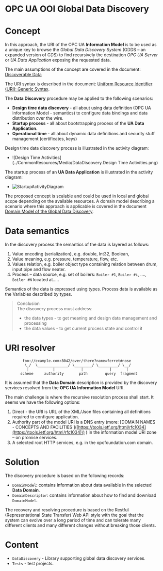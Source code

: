 # OPC UA OOI Global Data Discovery

# Concept

In this approach, the URI of the OPC UA **Information Model** is to be used as a unique key to browse the _Global Data Discovery System_ \(GDDS – an expanded version of GDS\) to find recursively the destination _OPC UA Server_ or _UA Data Application_ exposing the requested data.

The main assumptions of the concept are covered in the document:  
[Discoverable Data](../SemanticDataSolution/README.MD#discoverable-data)

The URI syntax is described in the document: [Uniform Resource Identifier \(URI\): Generic Syntax](http://tools.ietf.org/html/rfc3986).

The **Data Discovery** procedure may be applied to the following scenarios:

* **Design time data discovery** - all about using data definition \(OPC UA Information Model - semantics\) to configure data bindings and data distribution over the wire.
* **Startup process** - all about bootstrapping process of the **UA Data Application**.
* **Operational time** - all about dynamic data definitions and security stuff management \(certificates, keys\)

Design time data discovery process is illustrated in the activity diagram:

* ![Design Time Activities](../CommonResources/Media/DataDiscovery.Design Time Activities.png)

The startup process of an **UA Data Application** is illustrated in the activity diagram:

* ![StartupActivityDiagram](../CommonResources/Media/DataDiscovery.StartupActivityDiagram.png)

The proposed concept is scalable and could be used in local and global scope depending on the available resources. A domain model describing a scenario where this approach is applicable is covered in the document [Domain Model of the Global Data Discovery](./DomainModel.md).

# Data semantics

In the discovery process the semantics of the data is layered as follows:

1. Value encoding \(serialization\), e.g. double, Int32, Boolean,
2. Value meaning, e.g. pressure, temperature, flow, etc.
3. Values relation, e.g. boiler object type containing relation between drum, input pipe and flow neater.
4. Process – data source, e.g. set of boilers: `Boiler #1`, `Boiler #i`, ...., `Boiler #N` located at…..

Semantics of the data is expressed using types. Process data is available as the Variables described by types.

> Conclusion  
> The discovery process must address:
>
> * the data types - to get meaning and design data management and processing
> * the data values - to get current process state and control it

# URI resolver

```
        foo://example.com:8042/over/there?name=ferret#nose
         \_/  \______________/ \________/ \_________/ \__/
          |           |            |            |       |
       scheme     authority       path        query  fragment
```

It is assumed that the **Data Domain** description is provided by the discovery services resolved from the **OPC UA Information Model** URI.

The main challenge is where the recursive resolution process shall start. It seems we have the following options:

1. Direct - the URI is URL of the XML/Json files containing all definitions required to configure application.
2. Authority part of the model URI is a DNS entry \(more: \[DOMAIN NAMES - CONCEPTS AND FACILITIES
   \]\([https://tools.ietf.org/html/rfc1034](https://tools.ietf.org/html/rfc1034)\) \)  in the information model URI zone – on promise services.  
3. A selected root HTTP services, e.g. in the opcfoundation.com domain.

# Solution

The discovery procedure is based on the following records:

* `DomainModel`: contains information about data available in the selected **Data Domain**.
* `DomainDescriptor`: contains information about how to find and download `DomainModel`.

The recovery and resolving procedure is based on the Restful \(Representational State Transfer\) Web API style with the goal that the system can evolve over a long period of time and can tolerate many different clients and many different changes without breaking those clients.

# Content

* `DataDiscovery` - Library supporting global data discovery services.
* `Tests` - test projects.



